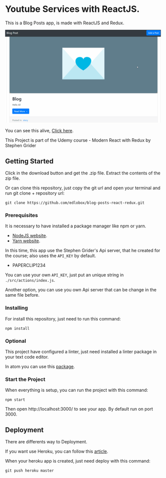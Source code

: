 # Youtube Services with ReactJS.

This is a Blog Posts app, is made with ReactJS and Redux.

![](Post-React-Redux1.gif)

You can see this alive, [Click here](http://frozen-oasis-51444.herokuapp.com/).

This Project is part of the Udemy course - Modern React with Redux by Stephen Grider

## Getting Started

Click in the download button and get the .zip file. Extract the contents of the zip file.

Or can clone this repository, just copy the git url and open your terminal and run git clone + repository url:

```
git clone https://github.com/edlobox/blog-posts-react-redux.git
```

### Prerequisites

It is necessary to have installed a package manager like npm or yarn.

- [NodeJS website](https://nodejs.org/).
- [Yarn website](https://yarnpkg.com/).

In this time, this app use the Stephen Grider's Api server, that he created for the course; also uses the `API_KEY` by default.

- PAPERCLIP1234

You can use your own `API_KEY`, just put an unique string in `./src/actions/index.js`.

Another option, you can use you own Api server that can be change in the same file before.

### Installing

For install this repository, just need to run this command:

```
npm install
```
### Optional

This project have configured a linter, just need installed a linter package in your text code editor.

In atom you can use this [package](https://atom.io/packages/linter-eslint).

### Start the Project
When everything is setup, you can run the project with this command:

```
npm start
```
Then open http://localhost:3000/ to see your app. By default run on port 3000.

## Deployment

There are differents way to Deployment.

If you want use Heroku, you can follow this [article](https://devcenter.heroku.com/articles/git).

When your heroku app is created, just need deploy with this command:

```
git push heroku master
```
